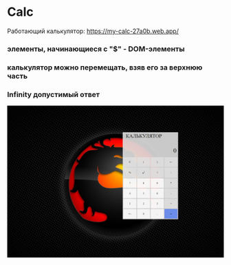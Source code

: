 # Calc

Работающий калькулятор: https://my-calc-27a0b.web.app/

### элементы, начинающиеся с "$" - DOM-элементы

### калькулятор можно перемещать, взяв его за верхнюю часть

### Infinity допустимый ответ

![Screenshot](Снимок.png)
